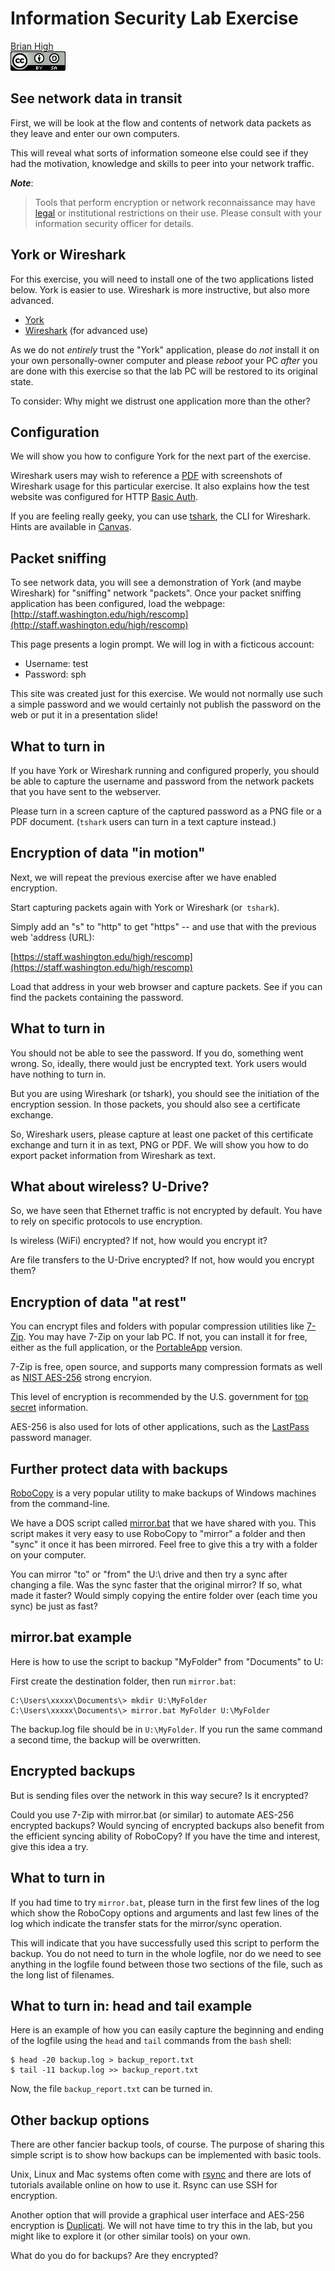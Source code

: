 # Information Security Lab Exercise
[Brian High](https://github.com/brianhigh)  
![CC BY-SA 4.0](cc_by-sa_4.png)  

## See network data in transit

First, we will be look at the
flow and contents of network data packets as they leave and enter our
own computers. 

This will reveal what sorts of information someone else
could see if they had the motivation, knowledge and skills to peer into
your network traffic.

***Note***:

> Tools that perform encryption or network reconnaissance may have
> [legal](http://mcaf.ee/cryptolaw) or institutional restrictions on their
> use. Please consult with your information security officer for details.

## York or Wireshark

For this exercise, you will need to install one of the two applications 
listed below. York is easier to use. Wireshark is more instructive, but also 
more advanced.

* [York](http://thesz.diecru.eu/content/york.php)
* [Wireshark](https://www.wireshark.org/download.html) (for advanced use)

As we do not *entirely* trust the "York" application, please do *not* install 
it on your own personally-owner computer and please *reboot* your PC *after* 
you are done with this exercise so that the lab PC will be restored to its 
original state.

To consider: Why might we distrust one application more than the other?

## Configuration

We will show you how to configure York for the next part of the exercise.

Wireshark users may wish to reference a 
[PDF](https://canvas.uw.edu/courses/1020726/files/33769006/download?wrap=1) 
with screenshots of Wireshark usage for this particular exercise. It also
explains how the test website was configured for HTTP 
[Basic Auth](https://en.wikipedia.org/wiki/Basic_access_authentication).

If you are feeling really geeky, you can use 
[tshark](https://www.wireshark.org/docs/man-pages/tshark.html), the CLI for 
Wireshark. Hints are available in 
[Canvas](https://canvas.uw.edu/courses/1020726/pages/demo-the-value-of-encryption).

## Packet sniffing

To see network data, you will see a demonstration of York (and maybe Wireshark) for
"sniffing" network "packets". Once your packet sniffing application has been
configured, load the webpage: 
[http://staff.washington.edu/high/rescomp](http://staff.washington.edu/high/rescomp)

This page presents a login prompt. We will log in with a ficticous account:

* Username: test
* Password: sph

This site was created just for this exercise. We would not normally use such a 
simple password and we would certainly not publish the password on the web or
put it in a presentation slide!

## What to turn in

If you have York or Wireshark running and configured properly, you should be 
able to capture the username and password from the network packets that you 
have sent to the webserver. 

Please turn in a screen capture of the captured password as a PNG file or a 
PDF document. (`tshark` users can turn in a text capture instead.)

## Encryption of data "in motion"

Next, we will repeat the previous exercise after we have enabled encryption.

Start capturing packets again with York or Wireshark (or` tshark`).

Simply add an "s" to "http" to get "https" -- and use that with the previous web 'address (URL): 

[https://staff.washington.edu/high/rescomp](https://staff.washington.edu/high/rescomp)

Load that address in your web browser and capture packets. See if you can find the
packets containing the password.

## What to turn in

You should not be able to see the password. If you do, something went wrong. 
So, ideally, there would just be encrypted text. York users would have nothing 
to turn in.

But you are using Wireshark (or tshark), 
you should see the initiation of the encryption session. In those packets, you 
should also see a certificate exchange. 

So, Wireshark users, please capture at least one packet of this certificate 
exchange and turn it in as text, PNG or PDF. We will show you how to do export 
packet information from Wireshark as text.

## What about wireless? U-Drive?

So, we have seen that Ethernet traffic is not encrypted by default. You have to
rely on specific protocols to use encryption.

Is wireless (WiFi) encrypted? If not, how would you encrypt it?

Are file transfers to the U-Drive encrypted? If not, how would you encrypt them?

## Encryption of data "at rest"

You can encrypt files and folders with popular compression utilities like 
[7-Zip](http://www.7-zip.org/). You
may have 7-Zip on your lab PC. If not, you can install it for free, either
as the full application, or the 
[PortableApp](http://portableapps.com/apps/utilities/7-zip_portable) version.

7-Zip is free, open source, and supports many compression formats as well 
as [NIST AES-256](http://www.nist.org/nist_plugins/content/content.php?content.39) 
strong encryion.

This level of encryption is recommended by the U.S. government for 
[top secret](https://en.wikipedia.org/wiki/Advanced_Encryption_Standard)
information.

AES-256 is also used for lots of other applications, such as the 
[LastPass](https://lastpass.com/support.php?cmd=showfaq&id=1096) password 
manager.

## Further protect data with backups

[RoboCopy](https://technet.microsoft.com/en-us/magazine/ee851678.aspx) is a 
very popular utility to make backups of Windows machines from the command-line.

We have a DOS script called 
[mirror.bat](https://github.com/brianhigh/research-computing/blob/master/lab/scripts/mirror.bat) 
that we have shared with you. This script makes it very 
easy to use RoboCopy to "mirror" a folder and then "sync" it once it has been 
mirrored. Feel free to give this a try with a folder on your computer. 

You can mirror "to" or "from" the U:\ drive and then try a sync after changing 
a file. Was the sync faster that the original mirror? If so, what made it 
faster? Would simply copying the entire folder over (each time you sync) be 
just as fast?

## mirror.bat example

Here is how to use the script to backup "MyFolder" from "Documents" to U:

First create the destination folder, then run `mirror.bat`:

```
C:\Users\xxxxx\Documents\> mkdir U:\MyFolder
C:\Users\xxxxx\Documents\> mirror.bat MyFolder U:\MyFolder
```

The backup.log file should be in `U:\MyFolder`. If you run the same command a 
second time, the backup will be overwritten.

## Encrypted backups

But is sending files over the network in this way secure? Is it encrypted?

Could you use 7-Zip with mirror.bat (or similar) to automate AES-256 encrypted
backups? Would syncing of encrypted backups also benefit from the efficient syncing
ability of RoboCopy? If you have the time and interest, give this idea a try.

## What to turn in

If you had time to try `mirror.bat`, please turn in the first few lines of the 
log which show the RoboCopy options and arguments and last few lines of the log
which indicate the transfer stats for the mirror/sync operation. 

This will
indicate that you have successfully used this script to perform the backup. You
do not need to turn in the whole logfile, nor do we need to see anything in
the logfile found between those two sections of the file, such as the long
list of filenames.

## What to turn in: head and tail example

Here is an example of how you can easily capture the beginning and ending of 
the logfile using the `head` and `tail` commands from the `bash` shell:

```
$ head -20 backup.log > backup_report.txt
$ tail -11 backup.log >> backup_report.txt
```

Now, the file `backup_report.txt` can be turned in.

## Other backup options

There are other fancier backup tools, of course. The purpose of sharing this
simple script is to show how backups can be implemented with basic tools. 

Unix, Linux and Mac systems often come with 
[rsync](https://en.wikipedia.org/wiki/Rsync) and there are lots of 
tutorials available online on how to use it. Rsync can use SSH for encryption.

Another option that will provide a graphical user interface and AES-256 encryption 
is [Duplicati](http://www.duplicati.com/). We will not have time to try this in
the lab, but you might like to explore it (or other similar tools) on your own.

What do you do for backups? Are they encrypted?
